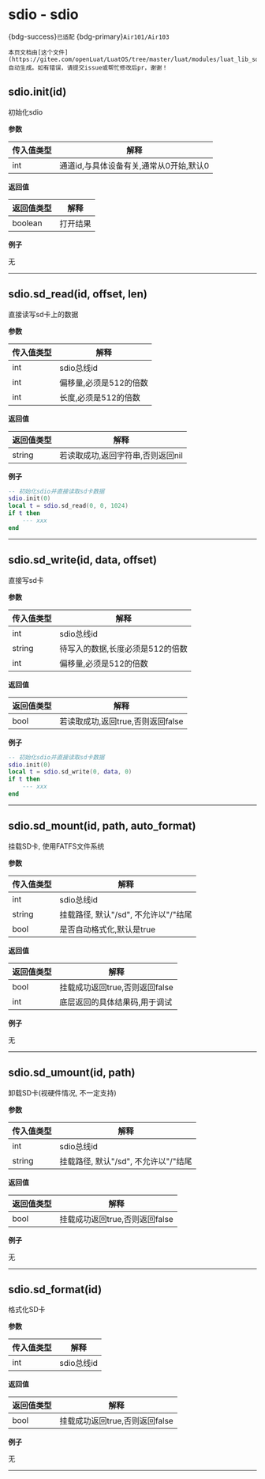 # sdio - sdio

{bdg-success}`已适配` {bdg-primary}`Air101/Air103`

```{note}
本页文档由[这个文件](https://gitee.com/openLuat/LuatOS/tree/master/luat/modules/luat_lib_sdio.c)自动生成。如有错误，请提交issue或帮忙修改后pr，谢谢！
```


## sdio.init(id)



初始化sdio

**参数**

|传入值类型|解释|
|-|-|
|int|通道id,与具体设备有关,通常从0开始,默认0|

**返回值**

|返回值类型|解释|
|-|-|
|boolean|打开结果|

**例子**

无

---

## sdio.sd_read(id, offset, len)



直接读写sd卡上的数据

**参数**

|传入值类型|解释|
|-|-|
|int|sdio总线id|
|int|偏移量,必须是512的倍数|
|int|长度,必须是512的倍数|

**返回值**

|返回值类型|解释|
|-|-|
|string|若读取成功,返回字符串,否则返回nil|

**例子**

```lua
-- 初始化sdio并直接读取sd卡数据
sdio.init(0)
local t = sdio.sd_read(0, 0, 1024)
if t then
    --- xxx
end

```

---

## sdio.sd_write(id, data, offset)



直接写sd卡

**参数**

|传入值类型|解释|
|-|-|
|int|sdio总线id|
|string|待写入的数据,长度必须是512的倍数|
|int|偏移量,必须是512的倍数|

**返回值**

|返回值类型|解释|
|-|-|
|bool|若读取成功,返回true,否则返回false|

**例子**

```lua
-- 初始化sdio并直接读取sd卡数据
sdio.init(0)
local t = sdio.sd_write(0, data, 0)
if t then
    --- xxx
end

```

---

## sdio.sd_mount(id, path, auto_format)



挂载SD卡, 使用FATFS文件系统

**参数**

|传入值类型|解释|
|-|-|
|int|sdio总线id|
|string|挂载路径, 默认"/sd", 不允许以"/"结尾|
|bool|是否自动格式化,默认是true|

**返回值**

|返回值类型|解释|
|-|-|
|bool|挂载成功返回true,否则返回false|
|int|底层返回的具体结果码,用于调试|

**例子**

无

---

## sdio.sd_umount(id, path)



卸载SD卡(视硬件情况, 不一定支持)

**参数**

|传入值类型|解释|
|-|-|
|int|sdio总线id|
|string|挂载路径, 默认"/sd", 不允许以"/"结尾|

**返回值**

|返回值类型|解释|
|-|-|
|bool|挂载成功返回true,否则返回false|

**例子**

无

---

## sdio.sd_format(id)



格式化SD卡

**参数**

|传入值类型|解释|
|-|-|
|int|sdio总线id|

**返回值**

|返回值类型|解释|
|-|-|
|bool|挂载成功返回true,否则返回false|

**例子**

无

---

